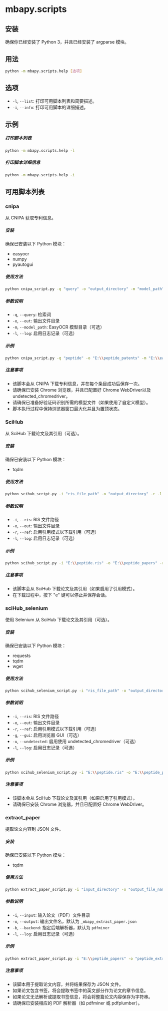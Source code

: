 # mbapy.scripts

## 安装
确保你已经安装了 Python 3，并且已经安装了 argparse 模块。

## 用法
```bash
python -m mbapy.scripts.help [选项]
```

## 选项
- `-l`, `--list`: 打印可用脚本列表和简要描述。
- `-i`, `--info`: 打印可用脚本的详细描述。

## 示例
##### 打印脚本列表
```bash
python -m mbapy.scripts.help -l
```

##### 打印脚本详细信息
```bash
python -m mbapy.scripts.help -i
```

## 可用脚本列表
### cnipa
从 CNIPA 获取专利信息。
##### 安装
确保已安装以下 Python 模块：
- easyocr
- numpy
- pyautogui

##### 使用方法
```bash
python cnipa_script.py -q "query" -o "output_directory" -m "model_path" -l
```

##### 参数说明
- `-q`, `--query`: 检索词
- `-o`, `--out`: 输出文件目录
- `-m`, `--model_path`: EasyOCR 模型目录（可选）
- `-l`, `--log`: 启用日志记录（可选）

##### 示例
```bash
python cnipa_script.py -q "peptide" -o "E:\\peptide_patents" -m "E:\\easyocr_models" -l
```

##### 注意事项
- 该脚本会从 CNIPA 下载专利信息，并在每个条目成功后保存一次。
- 请确保已安装 Chrome 浏览器，并且已配置好 Chrome WebDriver以及undetected_chromedriver。
- 请确保已准备好验证码识别所需的模型文件（如果使用了自定义模型）。
- 脚本执行过程中保持浏览器窗口最大化并且为置顶状态。

### SciHub
从 SciHub 下载论文及其引用（可选）。
##### 安装
确保已安装以下 Python 模块：
- tqdm

##### 使用方法
```bash
python scihub_script.py -i "ris_file_path" -o "output_directory" -r -l
```

##### 参数说明
- `-i`, `--ris`: RIS 文件路径
- `-o`, `--out`: 输出文件目录
- `-r`, `--ref`: 启用引用模式以下载引用（可选）
- `-l`, `--log`: 启用日志记录（可选）

##### 示例
```bash
python scihub_script.py -i "E:\\peptide.ris" -o "E:\\peptide_papers" -r -l
```

##### 注意事项
- 该脚本会从 SciHub 下载论文及其引用（如果启用了引用模式）。
- 在下载过程中，按下 "e" 键可以停止并保存会话。

### sciHub_selenium
使用 Selenium 从 SciHub 下载论文及其引用（可选）。
##### 安装
确保已安装以下 Python 模块：
- requests
- tqdm
- wget

##### 使用方法
```bash
python scihub_selenium_script.py -i "ris_file_path" -o "output_directory" -r -g -u -l
```

##### 参数说明
- `-i`, `--ris`: RIS 文件路径
- `-o`, `--out`: 输出文件目录
- `-r`, `--ref`: 启用引用模式以下载引用（可选）
- `-g`, `--gui`: 启用浏览器 GUI（可选）
- `-u`, `--undetected`: 启用使用 undetected_chromedriver（可选）
- `-l`, `--log`: 启用日志记录（可选）

##### 示例
```bash
python scihub_selenium_script.py -i "E:\\peptide.ris" -o "E:\\peptide_papers" -r -g -u -l
```

##### 注意事项
- 该脚本会从 SciHub 下载论文及其引用（如果启用了引用模式）。
- 请确保已安装 Chrome 浏览器，并且已配置好 Chrome WebDriver。


### extract_paper
提取论文内容到 JSON 文件。
##### 安装
确保已安装以下 Python 模块：
- tqdm

##### 使用方法
```bash
python extract_paper_script.py -i "input_directory" -o "output_file_name" -b "backend" -l
```

##### 参数说明
- `-i`, `--input`: 输入论文（PDF）文件目录
- `-o`, `--output`: 输出文件名，默认为 `_mbapy_extract_paper.json`
- `-b`, `--backend`: 指定后端解析器，默认为 `pdfminer`
- `-l`, `--log`: 启用日志记录（可选）

##### 示例
```bash
python extract_paper_script.py -i "E:\\peptide_papers" -o "peptide_extracted.json" -b "pdfplumber" -l
```

##### 注意事项
- 该脚本用于提取论文内容，并将结果保存为 JSON 文件。
- 如果论文包含书签，将会提取书签中的英文部分作为论文的章节信息。
- 如果论文无法解析或提取书签信息，将会将整篇论文内容保存为字符串。
- 请确保已安装相应的 PDF 解析器（如 pdfminer 或 pdfplumber）。

